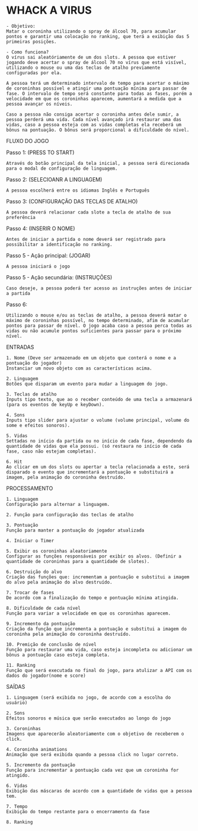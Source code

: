 # WHACK A VIRUS
    - Objetivo:
    Matar o coroninha utilizando o spray de álcool 70, para acumular pontos e garantir uma colocação no ranking, que terá a exibição das 5 primeiras posições.

    - Como funciona?
    O vírus sai aleatóriamente de um dos slots. A pessoa que estiver jogando deve acertar o spray de álcool 70 no vírus que está visível, utilizando o mouse ou uma das teclas de atalho previamente configuradas por ela.

    A pessoa terá um determinado intervalo de tempo para acertar o máximo de coroninhas possível e atingir uma pontuação mínima para passar de fase. O intervalo de tempo será constante para todas as fases, porém a velocidade em que os coroninhas aparecem, aumentará a medida que a pessoa avançar os níveis.

    Caso a pessoa não consiga acertar o coroninha antes dele sumir, a pessoa perderá uma vida. Cada nível avançado irá restaurar uma das vidas, caso a pessoa esteja com as vidas completas ela receberá um bônus na pontuação. O bônus será proporcional a dificuldade do nível.

    
FLUXO DO JOGO

Passo 1: (PRESS TO START)

    Através do botão principal da tela inicial, a pessoa será direcionada para o modal de configuração de linguagem.

Passo 2: (SELECIOANR A LINGUAGEM)

    A pessoa escolherá entre os idiomas Inglês e Português

Passo 3: (CONFIGURAÇÃO DAS TECLAS DE ATALHO)

    A pessoa deverá relacionar cada slote a tecla de atalho de sua preferência
    
Passo 4: (INSERIR O NOME)

    Antes de iniciar a partida o nome deverá ser registrado para possibilitar a identificação no ranking.

Passo 5 - Ação principal: (JOGAR)

    A pessoa iniciará o jogo

Passo 5 - Ação secundária: (INSTRUÇÕES)

    Caso deseje, a pessoa poderá ter acesso as instruções antes de iniciar a partida

Passo 6:

    Utilizando o mouse e/ou as teclas de atalho, a pessoa deverá matar o máximo de coroninhas possível, no tempo determinado, afim de acumular pontos para passar de nível. O jogo acaba caso a pessoa perca todas as vidas ou não acumule pontos suficientes para passar para o próximo nível.

ENTRADAS

    1. Nome (Deve ser armazenado em um objeto que conterá o nome e a pontuação do jogador)
    Instanciar um novo objeto com as características acima.

    2. Linguagem
    Botões que disparam um evento para mudar a linguagem do jogo.

    3. Teclas de atalho
    Inputs tipo texto, que ao o receber conteúdo de uma tecla a armazenará (para os eventos de keyUp e keyDown).

    4. Sons
    Inputs tipo slider para ajustar o volume (volume principal, volume do some e efeitos sonoros).

    5. Vidas
    Settadas no início da partida ou no início de cada fase, dependendo da quantidade de vidas que ela possui. (só restaura no início de cada fase, caso não estejam completas).

    6. Hit
    Ao clicar em um dos slots ou apertar a tecla relacionada a este, será disparado o evento que incrementará a pontuação e substituirá a imagem, pela animação do coroninha destruído.

PROCESSAMENTO

    1. Linguagem
    Configuração para alternar a linguagem.

    2. Função para configuração das teclas de atalho

    3. Pontuação
    Função para manter a pontuação do jogador atualizada

    4. Iniciar o Timer

    5. Exibir os coroninhas aleatoriamente
    Configurar as funções responsáveis por exibir os alvos. (Definir a quantidade de coroninhas para a quantidade de slotes).

    6. Destruição do alvo
    Criação das funções que: incrementam a pontuação e substitui a imagem do alvo pela animação do alvo destruído.

    7. Trocar de fases
    De acordo com a finalização do tempo e pontuação mínima atingida.

    8. Dificuldade de cada nível
    Função para variar a velocidade em que os coroninhas aparecem.

    9. Incremento da pontuação
    Criação da função que incrementa a pontuação e substitui a imagem do coroninha pela animação do coroninha destruído.

    10. Premição de conclusão de nível
    Função para restaurar uma vida, caso esteja incompleta ou adicionar um bônus a pontuação caso esteja completa.
    
    11. Ranking
    Função que será executada no final do jogo, para atulizar a API com os dados do jogador(nome e score)


SAÍDAS

    1. Linguagem (será exibida no jogo, de acordo com a escolha do usuário)
    
    2. Sons
    Efeitos sonoros e música que serão executados ao longo do jogo

    3. Coroninhas
    Imagens que aparecerão aleatoriamente com o objetivo de receberem o click.

    4. Coroninha animations
    Animação que será exibida quando a pessoa click no lugar correto.

    5. Incremento da pontuação
    Função para incrementar a pontuação cada vez que um coroninha for atingido.

    6. Vidas
    Exibição das máscaras de acordo com a quantidade de vidas que a pessoa tem.

    7. Tempo
    Exibição do tempo restante para o encerramento da fase

    8. Ranking